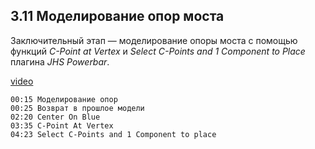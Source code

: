 ## 3.11 Моделирование опор моста

Заключительный этап — моделирование опоры моста с помощью функций _C-Point at Vertex_ и _Select C-Points and 1 Component to Place_ плагина _JHS Powerbar_. 

[video](https://player.softculture.cc/embed/online/SKC/SKC_85.27.04_L3-11_Bridge_Support_Modeling)

``` chapters
00:15 Моделирование опор
00:25 Возврат в прошлое модели
02:20 Center On Blue
03:35 C-Point At Vertex 
04:23 Select C-Points and 1 Component to place
```